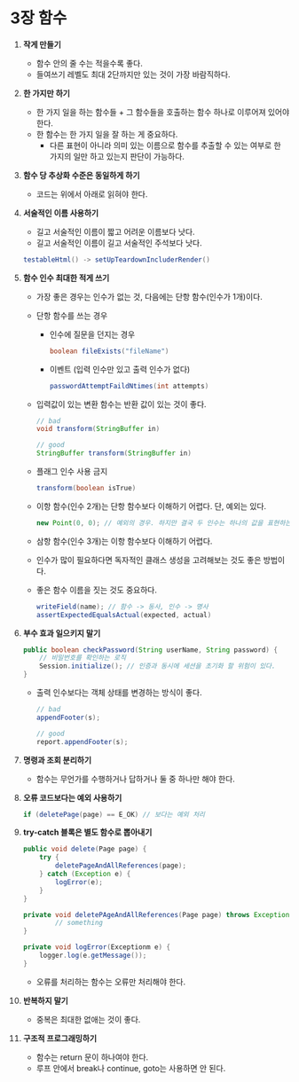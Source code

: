 # 3장 함수

1. **작게 만들기**
    - 함수 안의 줄 수는 적을수록 좋다.
    - 들여쓰기 레벨도 최대 2단까지만 있는 것이 가장 바람직하다.
2. **한 가지만 하기**
    - 한 가지 일을 하는 함수들 + 그 함수들을 호출하는 함수 하나로 이루어져 있어야 한다.
    - 한 함수는 한 가지 일을 잘 하는 게 중요하다.
        - 다른 표현이 아니라 의미 있는 이름으로 함수를 추출할 수 있는 여부로 한 가지의 일만 하고 있는지 판단이 가능하다.
3. **함수 당 추상화 수준은 동일하게 하기**
    - 코드는 위에서 아래로 읽혀야 한다.
4. **서술적인 이름 사용하기**
    - 길고 서술적인 이름이 짧고 어려운 이름보다 낫다.
    - 길고 서술적인 이름이 길고 서술적인 주석보다 낫다.

    ```java
    testableHtml() -> setUpTeardownIncluderRender()
    ```

5. **함수 인수 최대한 적게 쓰기**
    - 가장 좋은 경우는 인수가 없는 것, 다음에는 단항 함수(인수가 1개)이다.
    - 단항 함수를 쓰는 경우
        - 인수에 질문을 던지는 경우

            ```java
            boolean fileExists("fileName")
            ```

        - 이벤트 (입력 인수만 있고 출력 인수가 없다)

            ```java
            passwordAttemptFaildNtimes(int attempts)
            ```

    - 입력값이 있는 변환 함수는 반환 값이 있는 것이 좋다.

        ```java
        // bad
        void transform(StringBuffer in)

        // good
        StringBuffer transform(StringBuffer in)
        ```

    - 플래그 인수 사용 금지

        ```java
        transform(boolean isTrue)
        ```

    - 이항 함수(인수 2개)는 단항 함수보다 이해하기 어렵다. 단, 예외는 있다.

        ```java
        new Point(0, 0); // 예외의 경우. 하지만 결국 두 인수는 하나의 값을 표현하는 요소들 
        ```

    - 삼항 함수(인수 3개)는 이항 함수보다 이해하기 어렵다.
    - 인수가 많이 필요하다면 독자적인 클래스 생성을 고려해보는 것도 좋은 방법이다.
    - 좋은 함수 이름을 짓는 것도 중요하다.

        ```java
        writeField(name); // 함수 -> 동사, 인수 -> 명사
        assertExpectedEqualsActual(expected, actual)
        ```

6. **부수 효과 일으키지 말기**

    ```java
    public boolean checkPassword(String userName, String password) {
    	// 비밀번호를 확인하는 로직
    	Session.initialize(); // 인증과 동시에 세션을 초기화 할 위험이 있다.
    }
    ```

    - 출력 인수보다는 객체 상태를 변경하는 방식이 좋다.

        ```java
        // bad
        appendFooter(s);

        // good
        report.appendFooter(s);
        ```

7. **명령과 조회 분리하기**
    - 함수는 무언가를 수행하거나 답하거나 둘 중 하나만 해야 한다.
8. **오류 코드보다는 예외 사용하기**

    ```java
    if (deletePage(page) == E_OK) // 보다는 예외 처리
    ```

9. **try-catch 블록은 별도 함수로 뽑아내기**

    ```java
    public void delete(Page page) {
    	try {
    		deletePageAndAllReferences(page);	
    	} catch (Exception e) {
    		logError(e);
    	}
    }

    private void deletePAgeAndAllReferences(Page page) throws Exception {
    		// something
    }

    private void logError(Exceptionm e) {
    	logger.log(e.getMessage());
    }
    ```

    - 오류를 처리하는 함수는 오류만 처리해야 한다.

10. **반복하지 말기**
    - 중복은 최대한 없애는 것이 좋다.
11. **구조적 프로그래밍하기**
    - 함수는 return 문이 하나여야 한다.
    - 루프 안에서 break나 continue, goto는 사용하면 안 된다.